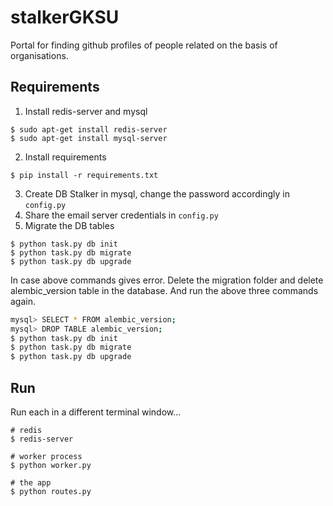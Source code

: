 # stalkerGKSU
Portal for finding github profiles of people related on the basis of organisations.

## Requirements
1. Install redis-server and mysql
```
$ sudo apt-get install redis-server
$ sudo apt-get install mysql-server
```
2. Install requirements
```
$ pip install -r requirements.txt
```
3. Create DB Stalker in mysql, change the password accordingly in `config.py`
4. Share the email server credentials in `config.py`
5. Migrate the DB tables
```
$ python task.py db init
$ python task.py db migrate
$ python task.py db upgrade

```
In case above commands gives error. Delete the migration folder and delete alembic_version table in the database. And run the above three commands again.
```sh
mysql> SELECT * FROM alembic_version;
mysql> DROP TABLE alembic_version;
$ python task.py db init
$ python task.py db migrate
$ python task.py db upgrade
```

## Run

Run each in a different terminal window...

```
# redis
$ redis-server

# worker process
$ python worker.py

# the app
$ python routes.py
```
